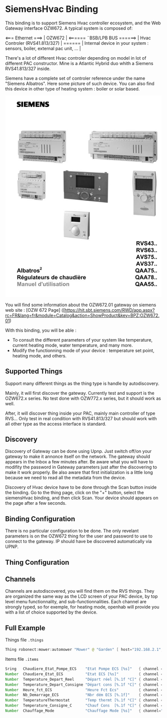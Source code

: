 # SiemensHvac Binding

This binding is to support Siemens Hvac controller ecosystem, and the Web Gateway interface OZW672.
A typical system is composed of:

                                                    
<=== Ethernet ===>   | OZW672 | <====== ¨BSB/LPB BUS ======> | Hvac Controler (RVS41.813/327) | ====== | Internal device in your system : sensors, boiler, external pac unit, ... |

There's a lot of different Hvac controler depending on model in lot of different PAC constructor.
Mine is a Atlantic Hybrid duo whith a Siemens RVS41.813/327 inside.

Siemens have a complete set of controler reference under the name "Siemens Albatros".
Here some picture of such device.
You can also find this device in other type of heating system : boiler or solar based.

![](doc/Albatros.jpg)

You will find some information about the OZW672.01 gateway on siemens web site : 
[OZW 672 Page]
([https://hit.sbt.siemens.com/RWD/app.aspx?rc=FR&lang=fr&module=Catalog&action=ShowProduct&key=BPZ:OZW672.01)

With this binding, you will be able :

- To consult the different parameters of your system like temperature, current heating mode, water temperature, and many more.
- Modify the functionning mode of your device : temperature set point, heating mode, and others.



## Supported Things

Support many different things as the thing type is handle by autodiscovery.

Mainly, it will first discover the gateway.
Currently test and support is the OZW672.x series.
No test done with OZW772.x series, but it should work as well.

After, it will discover thing inside your PAC, mainly main controller of type RVS...
Only test in real condition with RVS41.813/327 but should work with all other type as the access interface is standard.


## Discovery

Discovery of Gateway can be done using Upnp.
Just switch off/on your gateway to make it annonce itself on the network.
The gateway should appears in the Inbox a few minutes after.
Be aware what you will have to modifity the password in Gateway parameters just after the discovering to make it work properly.
Be also aware that first initialization is a little long because we need to read all the metadata from the device.

Discovery of Hvac device have to be done through the Scan button inside the binding.
Go to the thing page, click on the "+" button, select the siemensHvac binding, and then click Scan.
Your device should appears on the page after a few seconds.


## Binding Configuration

There is no particular configuration to be done.
The only revelant parameters is on the OZW672 thing for the user and password to use to connect to the gateway.
IP should have be discovered automatically via UPNP.


## Thing Configuration



## Channels

Channels are autodiscovered, you will find them on the RVS things.
They are organized the same way as the LCD screen of your PAC device, by top level menu functionnality, and sub-functionnalities.
Each channel are strongly typed, so for exemple, for heating mode, openhab will provide you with a list of choice supported by the device.

## Full Example

Things file `.things`

```java
Thing robonect:mower:automower "Mower" @ "Garden" [ host="192.168.2.1", pollInterval=5, user="gardener", password = "cutter"]
```

Items file `.items`

```java
Sring   Chaudiere_Etat_Pompe_ECS    "Etat Pompe ECS [%s]"   { channel = "siemenshvac:RVS41_813_327:ff00f445:84c80f3715:2237#2259_PpeChargeECS"          }       
Number  Chaudiere_Etat_ECS          "Etat ECS [%s]"         { channel = "siemenshvac:RVS41_813_327:ff00f445:84c80f3715:2032#2035_Etat_ECS"              }
Number  Temperature_Depart_Reel     "Départ réel [%.1f °C]" { channel = "siemenshvac:RVS41_813_327:ff00f445:84c80f3715:2237#2248_ValReelleTempDep_CC1"  }   
Number  Temperature_Depart_Consigne "Départ cons [%.1f °C]" { channel = "siemenshvac:RVS41_813_327:ff00f445:84c80f3715:2237#2249_ConsTDepResultCC1"     }   
Number  Heure_fct_ECS               "Heure Fct Ecs"         { channel = "siemenshvac:RVS41_813_327:ff00f445:84c80f3715:2237#2263_HeuresFoncPompeECS"    }   
Number  Nb_Demarrage_ECS            "Nbr dém ECS [%.1f]"    { channel = "siemenshvac:RVS41_813_327:ff00f445:84c80f3715:2237#2266_ComptDemarResEl_ECS"   }
Number  TemperatureThermostat       "Temp thermt [%.1f °C]" { channel = "siemenshvac:RVS41_813_327:ff00f445:84c80f3715:2237#2246_TAmbAct_CC1"           }
Number  Temperature_Consigne_C      "Chauf Cons  [%.1f °C]" { channel = "siemenshvac:RVS41_813_327:ff00f445:84c80f3715:1724#1726_ConsConfort_TA_CC1"    }
Number  Chauffage_Mode              "Chauffage Mode [%s]"   { channel="siemenshvac:RVS41_813_327:ff00f445:84c80f3715:1724#1725_Regime_CC1"              }
``` 
